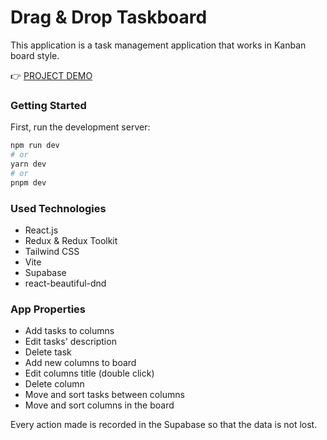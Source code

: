 # Drag & Drop Taskboard

This application is a task management application that works in Kanban board style.

👉 [PROJECT DEMO](https://taskboard-eta.vercel.app/)

### Getting Started

First, run the development server:

```bash
npm run dev
# or
yarn dev
# or
pnpm dev
```

### Used Technologies

- React.js
- Redux & Redux Toolkit
- Tailwind CSS
- Vite
- Supabase
- react-beautiful-dnd

### App Properties

- Add tasks to columns
- Edit tasks' description
- Delete task
- Add new columns to board
- Edit columns title (double click)
- Delete column
- Move and sort tasks between columns
- Move and sort columns in the board

Every action made is recorded in the Supabase so that the data is not lost.
